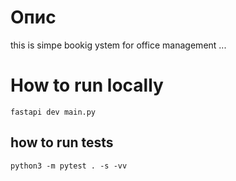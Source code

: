 # Опис
this is simpe bookig ystem for office management ...

# How to run locally

`
  fastapi dev main.py
`

## how to run tests

`
python3 -m pytest . -s -vv
`
